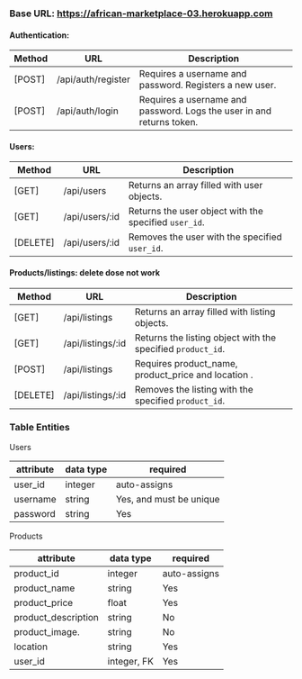 ### Base URL: https://african-marketplace-03.herokuapp.com

#### Authentication:
| Method   | URL                | Description                                                                                            |
| ------   | --------------     | ------------------------------------------------------------------------------------------------------ |
| [POST]   | /api/auth/register | Requires a username and password. Registers a new user.                                                |
| [POST]   | /api/auth/login    | Requires a username and password. Logs the user in and returns token.                                  |

#### Users: 
| Method   | URL                | Description                                                                                            |
| ------   | --------------     | ------------------------------------------------------------------------------------------------------ |
| [GET]    | /api/users         | Returns an array filled with user objects.                                                             |
| [GET]    | /api/users/:id     | Returns the user object with the specified `user_id`.                                                  |
| [DELETE] | /api/users/:id     | Removes the user with the specified `user_id`.                                                         |

#### Products/listings: delete dose not work
| Method   | URL                | Description                                                                                            |
| ------   | --------------     | ------------------------------------------------------------------------------------------------------ |
| [GET]    | /api/listings      | Returns an array filled with listing objects.                                                          |
| [GET]    | /api/listings/:id  | Returns the listing object with the specified `product_id`.                                            |
| [POST]   | /api/listings      | Requires product_name, product_price and location .                                                    |
| [DELETE] | /api/listings/:id  | Removes the listing with the specified `product_id`.                                                   |


### Table Entities

Users

| attribute  | data type | required                |
|------------|-----------|-------------------------|
| user_id         | integer   | auto-assigns       |
| username   | string    | Yes, and must be unique |
| password   | string    | Yes                     |

Products

| attribute           | data type | required     |
|---------------------|-----------|--------------|
| product_id          | integer   | auto-assigns |
| product_name        | string    | Yes          |
| product_price       | float     | Yes          |
| product_description | string    | No           |
| product_image.      | string    | No           |
| location            | string    | Yes          |
| user_id             | integer, FK| Yes         |
